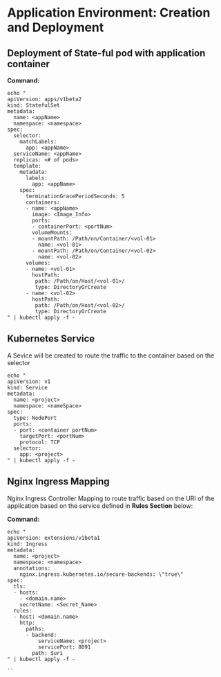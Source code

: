 # Application Environment: Creation and Deployment

## Deployment of State-ful pod with application container

**Command:**
```
echo "
apiVersion: apps/v1beta2
kind: StatefulSet
metadata:
  name: <appName>
  namespace: <namespace>
spec:
  selector:
    matchLabels:
      app: <appName>
  serviceName: <appName>
  replicas: <# of pods> 
  template:
    metadata:
      labels:
        app: <appName>
    spec:
      terminationGracePeriodSeconds: 5
      containers:
      - name: <appName>
        image: <Image_Info>
        ports:
        - containerPort: <portNum>
        volumeMounts:
        - mountPath: /Path/on/Container/<vol-01>
          name: <vol-01>
        - mountPath: /Path/on/Container/<vol-02>
          name: <vol-02>
      volumes:
      - name: <vol-01>
        hostPath:
         path: /Path/on/Host/<vol-01>/
         type: DirectoryOrCreate
      - name: <vol-02>
        hostPath:
         path: /Path/on/Host/<vol-02>/
         type: DirectoryOrCreate
" | kubectl apply -f -
```

## Kubernetes Service

 A Sevice will be created to route the traffic to the container based on the selector

```
echo "
apiVersion: v1
kind: Service
metadata:
  name: <project>
  namespace: <nameSpace>
spec:
  type: NodePort
  ports:
  - port: <container portNum>
    targetPort: <portNum>
    protocol: TCP
  selector:
    app: <project>
" | kubectl apply -f -
```

## Nginx Ingress Mapping

Nginx Ingress Controller Mapping to route traffic based on the URI of the application based on the service defined in **Rules Section** below:

**Command:**

```
echo "
apiVersion: extensions/v1beta1
kind: Ingress
metadata:
  name: <project>
  namespace: <namespace>
  annotations:
    nginx.ingress.kubernetes.io/secure-backends: \"true\"
spec:
  tls:
  - hosts:
    - <domain.name>
    secretName: <Secret_Name>
  rules:
  - host: <domain.name>
    http:
      paths:
      - backend:
          serviceName: <project>
          servicePort: 8091
        path: $uri
" | kubectl apply -f -

``
